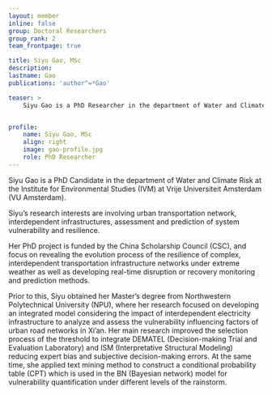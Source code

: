 ```yaml
---
layout: member
inline: false
group: Doctoral Researchers
group_rank: 2
team_frontpage: true

title: Siyu Gao, MSc
description: 
lastname: Gao
publications: 'author^=*Gao'

teaser: >
    Siyu Gao is a PhD Researcher in the department of Water and Climate Risk at the Institute for Environmental Studies (IVM) at Vrije Universiteit Amsterdam (VU Amsterdam).


profile:
    name: Siyu Gao, MSc
    align: right
    image: gao-profile.jpg
    role: PhD Researcher
---
```


Siyu Gao is a PhD Candidate in the department of Water and Climate Risk at the Institute for Environmental Studies (IVM) at Vrije Universiteit Amsterdam (VU Amsterdam).

Siyu’s research interests are involving urban transportation network, interdependent infrastructures, assessment and prediction of system vulnerability and resilience.

Her PhD project is funded by the China Scholarship Council (CSC), and focus on  revealing the evolution process of the resilience of complex, interdependent transportation infrastructure networks under extreme weather as well as developing real-time disruption or recovery monitoring and prediction methods.

Prior to this, Siyu obtained her Master’s degree from Northwestern Polytechnical University (NPU), where her research focused on developing an integrated model considering the impact of interdependent electricity infrastructure to analyze and assess the vulnerability influencing factors of urban road networks in Xi’an. Her main research improved the selection process of the threshold to integrate DEMATEL (Decision-making Trial and Evaluation Laboratory) and ISM (Interpretative Structural Modeling) reducing expert bias and subjective decision-making errors. At the same time, she applied text mining method to construct a conditional probability table (CPT) which is used in the BN (Bayesian network) model for vulnerability quantification under different levels of the rainstorm.


